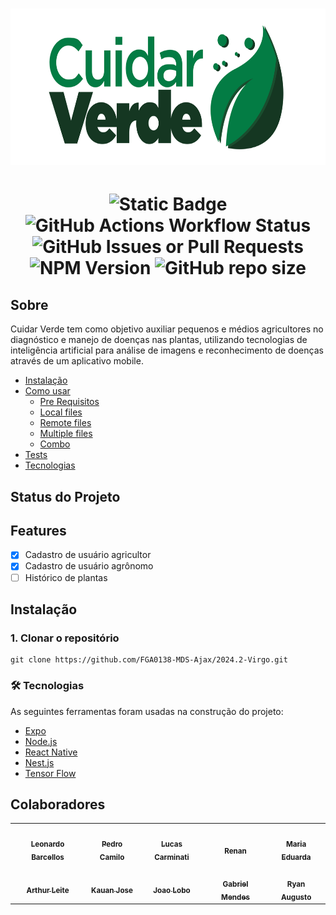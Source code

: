 <h1 align="center">
    <img src="./docs/assets/cuidar-logo-white.svg" height="250"alt="Docusaurus">
</h1>
<h1 align="center">

![Static Badge](https://img.shields.io/badge/version-1.0-blue?style=flat-square) ![GitHub Actions Workflow Status](https://img.shields.io/github/actions/workflow/status/FGA0138-MDS-Ajax/2024.2-Virgo/ci.yml?style=flat-square&logo=github)
![GitHub Issues or Pull Requests](https://img.shields.io/github/issues/FGA0138-MDS-Ajax/2024.2-Virgo?style=flat-square) ![NPM Version](https://img.shields.io/npm/v/npm?style=flat-square&color=red) ![GitHub repo size](https://img.shields.io/github/repo-size/FGA0138-MDS-Ajax/2024.2-Virgo?style=flat-square&color=purple)

</h1>

## Sobre

Cuidar Verde tem como objetivo auxiliar pequenos e médios agricultores no diagnóstico e manejo de doenças nas plantas, utilizando tecnologias de inteligência artificial para análise de imagens e reconhecimento de doenças através de um aplicativo mobile.

- [Instalação](#instalacao)
- [Como usar](#como-usar)
  - [Pre Requisitos](#pre-requisitos)
  - [Local files](#local-files)
  - [Remote files](#remote-files)
  - [Multiple files](#multiple-files)
  - [Combo](#combo)
- [Tests](#testes)
- [Tecnologias](#tecnologias)

## Status do Projeto

## Features

- [x] Cadastro de usuário agricultor
- [x] Cadastro de usuário agrônomo
- [ ] Histórico de plantas

## Instalação

### 1. Clonar o repositório

```
git clone https://github.com/FGA0138-MDS-Ajax/2024.2-Virgo.git
```

### 🛠 Tecnologias

As seguintes ferramentas foram usadas na construção do projeto:

- [Expo](https://expo.io/)
- [Node.js](https://nodejs.org/en/)
- [React Native](https://reactnative.dev/)
- [Nest.js](https://nestjs.com/)
- [Tensor Flow](https://www.tensorflow.org/)

## Colaboradores

<table>
    <tr>
    <td align="center"><a href="https://github.com/oyLeonardo"><img src="https://avatars.githubusercontent.com/u/143723442?v=4" width="200px;" alt=""/><br/><sub><b>Leonardo Barcellos</b></sub></a><br/>
    <td align="center"><a href="https://github.com/PedrooCamilo"><img src="https://avatars.githubusercontent.com/u/143290243?v=4" width="200px;" alt=""/><br /><sub><b>Pedro Camilo</b></sub></a><br />
    <td align="center"><a href="https://github.com/LucasCarminati"><img src="https://avatars.githubusercontent.com/u/49758418?v=4" width="200px;" alt=""/><br /><sub><b>Lucas Carminati</b></sub></a><br />
    <td align="center"><a href="https://github.com/Renurin"><img src="https://avatars.githubusercontent.com/u/151562116?v=4" width="200px;" alt=""/><br /><sub><b>Renan</b></sub></a><br />
    <td align="center"><a href="https://github.com/maaduh"><img src="https://avatars.githubusercontent.com/u/144070906?v=4" width="200px;" alt=""/><br /><sub><b>Maria Eduarda</b></sub></a><br />
    </tr>
    <tr>
    <td align="center"><a href="https://github.com/arthurlleite"><img src="https://avatars.githubusercontent.com/u/170873899?v=4" width="200px;" alt=""/><br /><sub><b>Arthur Leite</b></sub></a><br />
    <td align="center"><a href="https://github.com/kauan2872"><img src="https://avatars.githubusercontent.com/u/103394028?v=4" width="200px;" alt=""/><br /><sub><b>Kauan Jose</b></sub></a><br />
    <td align="center"><a href="https://github.com/joaolobo10"><img src="https://avatars.githubusercontent.com/u/133723566?v=4" width="202px";" alt=""/><br /><sub><b>Joao Lobo</b></sub></a><br/>
    <td align="center"><a href="https://github.com/gbevi"><img src="https://avatars.githubusercontent.com/u/143966903?v=4" width="200px" alt=""/><br /><sub><b>Gabriel Mendes</b></sub></a><br />
    <td align="center"><a href="https://github.com/RA-Salles"><img src="https://avatars.githubusercontent.com/u/107194597?v=4" width="200px;" alt=""/><br /><sub><b>Ryan Augusto</b></sub></a><br />
    </tr>
</table>
